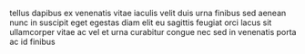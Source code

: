 tellus dapibus ex venenatis vitae iaculis velit duis urna finibus sed aenean
nunc in suscipit eget egestas diam elit eu sagittis feugiat orci lacus sit
ullamcorper vitae ac vel et urna curabitur congue nec sed in venenatis porta ac
id finibus